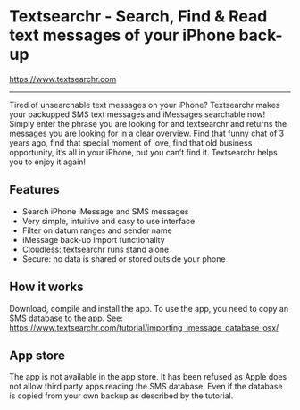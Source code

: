 Textsearchr - Search, Find & Read text messages of your iPhone back-up
==================================
https://www.textsearchr.com


-------------
Tired of unsearchable text messages on your iPhone? Textsearchr makes your backupped SMS text messages and iMessages searchable now! Simply enter the phrase you are looking for and textsearchr and returns the messages you are looking for in a clear overview. Find that funny chat of 3 years ago, find that special moment of love, find that old business opportunity, it’s all in your iPhone, but you can’t find it. Textsearchr helps you to enjoy it again!

Features
-------------
* Search iPhone iMessage and SMS messages
* Very simple, intuitive and easy to use interface
* Filter on datum ranges and sender name
* iMessage back-up import functionality
* Cloudless: textsearchr runs stand alone
* Secure: no data is shared or stored outside your phone

How it works
-------------
Download, compile and install the app. To use the app, you need to copy an SMS database to the app. See: https://www.textsearchr.com/tutorial/importing_imessage_database_osx/ 

App store
-------------
The app is not available in the app store. It has been refused as Apple does not allow third party apps reading the SMS database. Even if the database is copied from your own backup as described by the tutorial.




